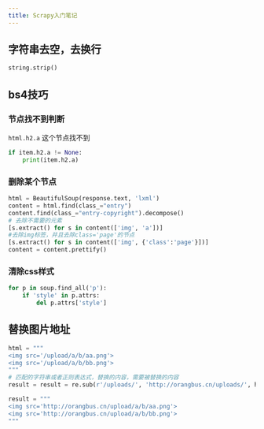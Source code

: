 ```yaml
---
title: Scrapy入门笔记
---
```


## 字符串去空，去换行

```python
string.strip()
```



## bs4技巧

### 节点找不到判断

`html.h2.a` 这个节点找不到

```python
if item.h2.a != None:
    print(item.h2.a)
```

### 删除某个节点

```python
html = BeautifulSoup(response.text, 'lxml')
content = html.find(class_="entry")
content.find(class_="entry-copyright").decompose()
# 去除不需要的元素
[s.extract() for s in content(['img', 'a'])]
#去除img标签，并且去除class='page'的节点
[s.extract() for s in content(['img', {'class':'page'}])] 
content = content.prettify()
```

### 清除css样式

```python
for p in soup.find_all('p'):
    if 'style' in p.attrs:
        del p.attrs['style']
```

## 替换图片地址

```python
html = """
<img src='/upload/a/b/aa.png'>
<img src='/upload/a/b/bb.png'>
"""
# 匹配的字符串或者正则表达式，替换的内容，需要被替换的内容
result = result = re.sub(r'/uploads/', 'http://orangbus.cn/uploads/', html)

result = """
<img src='http://orangbus.cn/upload/a/b/aa.png'>
<img src='http://orangbus.cn/upload/a/b/bb.png'>
"""
```



